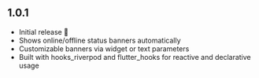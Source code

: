 ## 1.0.1
- Initial release 🎉
- Shows online/offline status banners automatically
- Customizable banners via widget or text parameters
- Built with hooks_riverpod and flutter_hooks for reactive and declarative usage